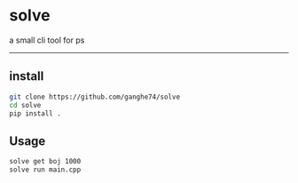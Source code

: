 # solve

a small cli tool for ps

---

## install

```bash
git clone https://github.com/ganghe74/solve
cd solve
pip install .
```

## Usage

```bash
solve get boj 1000
solve run main.cpp
```
